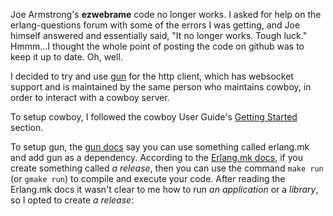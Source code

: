 Joe Armstrong's **ezwebrame** code no longer works.  I asked for help on the erlang-questions forum with some of the errors I was getting, and Joe himself answered and essentially said, "It no longer works.  Tough luck."  Hmmm...I thought the whole point of posting the code on github was to keep it up to date.  Oh, well.

I decided to try and use [gun](https://github.com/ninenines/gun) for the http client, which has websocket support and is maintained by the same person who maintains cowboy, in order to interact with a cowboy server.

To setup cowboy, I followed the cowboy User Guide's [Getting Started](https://ninenines.eu/docs/en/cowboy/2.0/guide/getting_started/) section.

To setup gun, the [gun docs](https://github.com/ninenines/gun/blob/master/doc/src/guide/start.asciidoc) say you can use something called erlang.mk and add gun as a dependency.  According to the [Erlang.mk docs](https://erlang.mk/guide/getting_started.html#_getting_started_with_otp_releases), if you create something called _a release_, then you can use the command `make run` (or `gmake run`) to compile and execute your code. After reading the Erlang.mk docs it wasn't clear to me how to run _an application_ or a _library_, so I opted to create _a release_:



```







